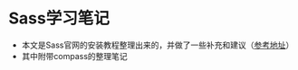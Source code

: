 # Sass学习笔记

* 本文是Sass官网的安装教程整理出来的，并做了一些补充和建议（[参考地址](https://www.sass.hk/skill/koala-app.html "Sass安装")）
* 其中附带compass的整理笔记